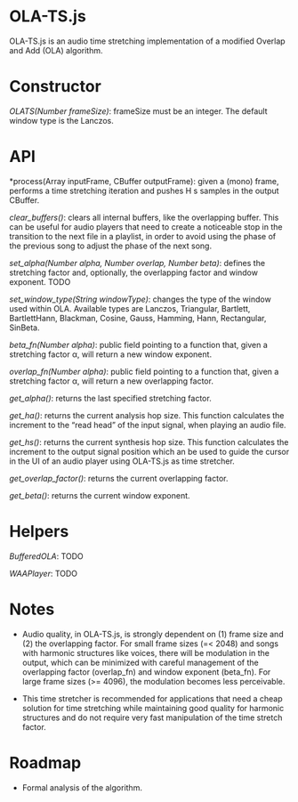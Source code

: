 # OLA-TS.js

OLA-TS.js is an audio time stretching implementation of a modified Overlap and Add (OLA) algorithm.

# Constructor

*OLATS(Number frameSize)*: frameSize must be an integer. The default window type is the Lanczos.

# API

*process(Array inputFrame, CBuffer outputFrame): given a (mono) frame, performs a time stretching iteration and pushes H s samples in the output CBuffer.

*clear_buffers()*: clears all internal buffers, like the overlapping buffer. This can be useful for audio players that need to create a noticeable stop in the transition to the next file in a playlist, in order to avoid using the phase of the previous song to adjust the phase of the next song.

*set_alpha(Number alpha, Number overlap, Number beta)*: defines the stretching factor and, optionally, the overlapping factor and window exponent. TODO

*set_window_type(String windowType)*: changes the type of the window used within OLA. Available types are Lanczos, Triangular, Bartlett, BartlettHann, Blackman, Cosine, Gauss, Hamming, Hann, Rectangular, SinBeta.

*beta_fn(Number alpha)*: public field pointing to a function that, given a stretching factor α, will return a new window exponent.

*overlap_fn(Number alpha)*: public field pointing to a function that, given a stretching factor α, will return a new overlapping factor.

*get_alpha()*: returns the last specified stretching factor.

*get_ha()*: returns the current analysis hop size. This function calculates the increment to the “read head” of the input signal, when playing an audio file.

*get_hs()*: returns the current synthesis hop size. This function calculates the increment to the output signal position which an be used to guide the cursor in the UI of an audio player using OLA-TS.js as time stretcher.

*get_overlap_factor()*: returns the current overlapping factor.

*get_beta()*: returns the current window exponent.


# Helpers

*BufferedOLA*: TODO

*WAAPlayer*: TODO


# Notes

* Audio quality, in OLA-TS.js, is strongly dependent on (1) frame size and (2) the overlapping factor. For small frame sizes (=< 2048) and songs with harmonic structures like voices, there will be modulation in the output, which can be minimized with careful management of the overlapping factor (overlap_fn) and window exponent (beta_fn). For large frame sizes (>= 4096), the modulation becomes less perceivable. 

* This time stretcher is recommended for applications that need a cheap solution for time stretching while maintaining good quality for harmonic structures and do not require very fast manipulation of the time stretch factor.


# Roadmap

* Formal analysis of the algorithm.
